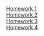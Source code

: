 [Homework 1](https://iraboldyrieva.github.io/genius-homework//genius-homework-1/)<br>
[Homework 2](https://iraboldyrieva.github.io/genius-homework//genius-homework-2/)<br>
[Homework 3](https://iraboldyrieva.github.io/genius-homework//genius-homework-3/)<br>
[Homework 4](https://iraboldyrieva.github.io/genius-homework//genius-homework-4/)<br>

